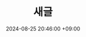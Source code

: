 ---
title: 새글
date: 2024-08-25 20:46:00 +09:00
categories: [일반 글]
tags:
  [
    일반,
    일상    
  ]
---